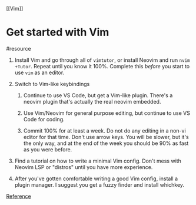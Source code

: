[[Vim]] 

# Get started with Vim
#resource 

1. Install Vim and go through all of `vimtutor`, or install Neovim and run `nvim +Tutor`. Repeat until you know it 100%. Complete this _before_ you start to use `vim` as an editor.
    
2. Switch to Vim-like keybindings
    
    1. Continue to use VS Code, but get a Vim-like plugin. There's a neovim plugin that's actually the real neovim embedded.
        
    2. Use Vim/Neovim for general purpose editing, but continue to use VS Code for coding.
        
    3. Commit 100% for at least a week. Do not do any editing in a non-vi editor for that time. Don't use arrow keys. You will be slower, but it's the only way, and at the end of the week you should be 90% as fast as you were before.
        
3. Find a tutorial on how to write a minimal Vim config. Don't mess with Neovim LSP or "distros" until you have more experience.
    
4. After you've gotten comfortable writing a good Vim config, install a plugin manager. I suggest you get a fuzzy finder and install whichkey.

[Reference](https://www.reddit.com/r/vim/comments/186n5k5/comment/kb9qcw2/?utm_source=share&utm_medium=web2x&context=3) 